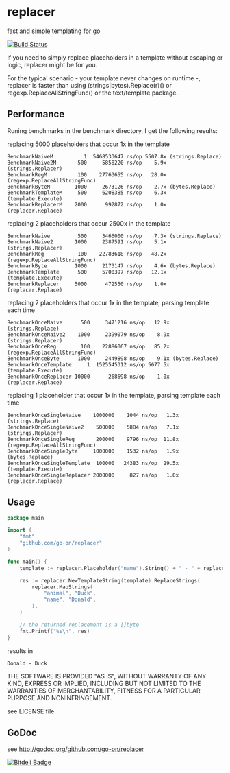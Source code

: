 replacer
========

fast and simple templating for go

[![Build Status](https://secure.travis-ci.org/go-on/replacer.png)](http://travis-ci.org/go-on/replacer)

If you need to simply replace placeholders in a template without escaping or logic,
replacer might be for you.

For the typical scenario - your template never changes on runtime -, replacer is faster than using (strings|bytes).Replace(r)() or regexp.ReplaceAllStringFunc() or the text/template package.

Performance
-----------

Runing benchmarks in the benchmark directory, I get the following results:
        
replacing 5000 placeholders that occur 1x in the template

    BenchmarkNaiveM          1  5468533647 ns/op 5507.8x (strings.Replace)
    BenchmarkNaive2M       500     5858220 ns/op    5.9x (strings.Replacer)
    BenchmarkRegM          100    27763655 ns/op   28.0x (regexp.ReplaceAllStringFunc)
    BenchmarkByteM        1000     2673126 ns/op    2.7x (bytes.Replace)
    BenchmarkTemplateM     500     6208385 ns/op    6.3x (template.Execute)
    BenchmarkReplacerM    2000      992872 ns/op    1.0x (replacer.Replace)

replacing 2 placeholders that occur 2500x in the template

    BenchmarkNaive         500     3466000 ns/op    7.3x (strings.Replace)
    BenchmarkNaive2       1000     2387591 ns/op    5.1x (strings.Replacer)
    BenchmarkReg           100    22783618 ns/op   48.2x (regexp.ReplaceAllStringFunc)
    BenchmarkByte         1000     2173147 ns/op    4.6x (bytes.Replace)
    BenchmarkTemplate      500     5700397 ns/op   12.1x (template.Execute)
    BenchmarkReplacer     5000      472550 ns/op    1.0x (replacer.Replace)

replacing 2 placeholders that occur 1x in the template, parsing template each time

    BenchmarkOnceNaive      500     3471216 ns/op   12.9x (strings.Replace)
    BenchmarkOnceNaive2    1000     2399079 ns/op    8.9x (strings.Replacer)
    BenchmarkOnceReg        100    22886067 ns/op   85.2x (regexp.ReplaceAllStringFunc)
    BenchmarkOnceByte      1000     2449898 ns/op    9.1x (bytes.Replace)
    BenchmarkOnceTemplate     1  1525545312 ns/op 5677.5x (template.Execute)
    BenchmarkOnceReplacer 10000      268698 ns/op    1.0x (replacer.Replace)

replacing 1 placeholder that occur 1x in the template, parsing template each time

    BenchmarkOnceSingleNaive    1000000    1044 ns/op   1.3x (strings.Replace)
    BenchmarkOnceSingleNaive2    500000    5884 ns/op   7.1x (strings.Replacer)
    BenchmarkOnceSingleReg       200000    9796 ns/op  11.8x (regexp.ReplaceAllStringFunc)
    BenchmarkOnceSingleByte     1000000    1532 ns/op   1.9x (bytes.Replace)
    BenchmarkOnceSingleTemplate  100000   24383 ns/op  29.5x (template.Execute)
    BenchmarkOnceSingleReplacer 2000000     827 ns/op   1.0x (replacer.Replace)


Usage
-----

```go
package main

import (
    "fmt"
    "github.com/go-on/replacer"
)

func main() {
    template := replacer.Placeholder("name").String() + " - " + replacer.Placeholder("animal").String()

    res := replacer.NewTemplateString(template).ReplaceStrings(
        replacer.MapStrings(
            "animal", "Duck",
            "name", "Donald",
        ),
    )

    // the returned replacement is a []byte
    fmt.Printf("%s\n", res)
}
```

results in

```
Donald - Duck
```

THE SOFTWARE IS PROVIDED "AS IS", WITHOUT WARRANTY OF ANY KIND, EXPRESS OR
IMPLIED, INCLUDING BUT NOT LIMITED TO THE WARRANTIES OF MERCHANTABILITY, FITNESS
FOR A PARTICULAR PURPOSE AND NONINFRINGEMENT.

see LICENSE file.

GoDoc
-----

see http://godoc.org/github.com/go-on/replacer


[![Bitdeli Badge](https://d2weczhvl823v0.cloudfront.net/go-on/replacer/trend.png)](https://bitdeli.com/free "Bitdeli Badge")


